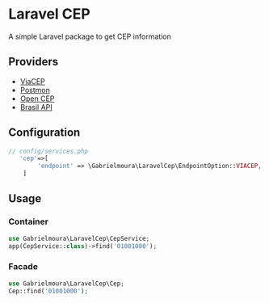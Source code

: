 # Laravel CEP

A simple Laravel package to get CEP information

## Providers

- [ViaCEP](https://viacep.com.br/)
- [Postmon](https://postmon.com.br/)
- [Open CEP](https://opencep.com/)
- [Brasil API](https://brasilapi.com.br/)

## Configuration

```php
// config/services.php
   'cep'=>[
        'endpoint' => \Gabrielmoura\LaravelCep\EndpointOption::VIACEP,
    ]
```

## Usage

### Container

```php
use Gabrielmoura\LaravelCep\CepService;
app(CepService::class)->find('01001000');
```

### Facade

```php
use Gabrielmoura\LaravelCep\Cep;
Cep::find('01001000');
```
